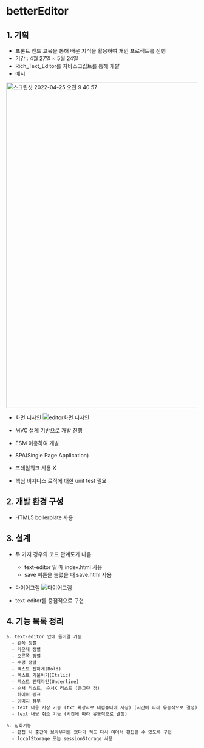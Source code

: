 # betterEditor
## 1. 기획
  - 프론트 엔드 교육을 통해 배운 지식을 활용하여 개인 프로젝트를 진행
  - 기간 : 4월 27일 ~ 5월 24일
  - Rich_Text_Editor를 자바스크립트를 통해 개발 
  - 예시
   <img width="859" alt="스크린샷 2022-04-25 오전 9 40 57" src="https://user-images.githubusercontent.com/26559739/165003825-0048a1fe-44ba-4796-8d6b-4877046dedde.png">
   
  - 화면 디자인
   ![editor화면 디자인](https://user-images.githubusercontent.com/26559739/165198209-48daf113-035f-47e5-aa96-6948909a239b.jpeg)

  - MVC 설계 기반으로 개발 진행
  - ESM 이용하여 개발
  - SPA(Single Page Application) 
  - 프레임워크 사용 X
  - 핵심 비지니스 로직에 대한 unit test 필요

## 2. 개발 환경 구성
  - HTML5 boilerplate 사용

## 3. 설계
  - 두 가지 경우의 코드 관계도가 나옴
      - text-editor 일 때 index.html 사용
      - save 버튼을 눌렀을 때 save.html 사용
  - 다이어그램
  ![다이어그램](https://user-images.githubusercontent.com/26559739/165206344-0fa62996-a018-4e92-b888-056d240b00ae.png)
  
  - text-editor를 중점적으로 구현

## 4. 기능 목록 정리

    a. text-editor 안에 들어갈 기능
      - 왼쪽 정렬
      - 가운데 정렬
      - 오른쪽 정렬
      - 수평 정렬
      - 텍스트 진하게(Bold)
      - 텍스트 기울이기(Italic)
      - 텍스트 언더라인(Underline)
      - 순서 리스트, 순서X 리스트 (동그란 점)
      - 하이퍼 링크
      - 이미지 첨부
      - text 내용 저장 기능 (txt 확장자로 내컴퓨터에 저장) (시간에 따라 유동적으로 결정)
      - text 내용 취소 기능 (시간에 따라 유동적으로 결정)
      
    b. 심화기능
      - 편집 시 중간에 브라우저를 껐다가 켜도 다시 이어서 편집할 수 있도록 구현
      - localStorage 또는 sessionStorage 사용
